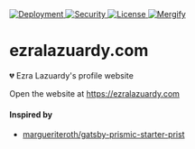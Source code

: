 <a href="https://ezralazuardy.com/">
  <img src="https://therealsujitk-vercel-badge.vercel.app/?app=ezralazuardy" alt="Deployment">
</a>

<a href="https://github.com/ezralazuardy/ezralazuardy.com/actions/workflows/codeql-analysis.yml">
  <img src="https://img.shields.io/github/workflow/status/ezralazuardy/ezralazuardy.com/CodeQL?label=security" alt="Security">
</a>

<a href="https://github.com/ezralazuardy/ezralazuardy.com/blob/master/LICENSE">
  <img src="https://img.shields.io/github/license/ezralazuardy/ezralazuardy.com" alt="License">
</a>

<a href="https://mergify.io">
  <img src="https://img.shields.io/endpoint.svg?url=https://gh.mergify.io/badges/ezralazuardy/ezralazuardy.com" alt="Mergify">
</a>

# ezralazuardy.com
💔 Ezra Lazuardy's profile website

Open the website at https://ezralazuardy.com

#### Inspired by
- [margueriteroth/gatsby-prismic-starter-prist](https://github.com/margueriteroth/gatsby-prismic-starter-prist)
